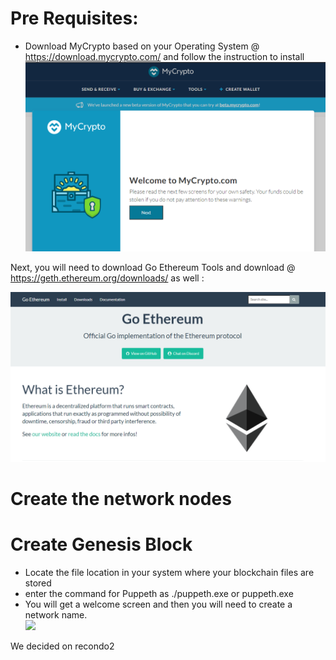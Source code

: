 # Pre Requisites:

- Download MyCrypto based on your Operating System @  https://download.mycrypto.com/ and follow the instruction to install
![](Images/my_crypto.png)


Next, you will need to download Go Ethereum Tools and download @ https://geth.ethereum.org/downloads/ as well :

![](Images/geth.png)

# Create the network nodes
# Create Genesis Block 
 -  Locate the file location in your system where your blockchain files are stored 
 -  enter the command for Puppeth as ./puppeth.exe or puppeth.exe
 -  You will get a welcome screen and then you will need to create a network name.  
 ![](Images/)
 
 
 
 
 We decided on recondo2
